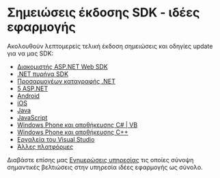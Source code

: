 <properties 
    pageTitle="Σημειώσεις έκδοσης για ιδέες εφαρμογής" 
    description="Τις πιο πρόσφατες ενημερώσεις." 
    services="application-insights" 
    documentationCenter=""
    authors="alancameronwills" 
    manager="douge"/>

<tags 
    ms.service="application-insights" 
    ms.workload="tbd" 
    ms.tgt_pltfrm="ibiza" 
    ms.devlang="na" 
    ms.topic="article" 
    ms.date="01/28/2016" 
    ms.author="awills"/>
 
# <a name="sdk-release-notes---application-insights"></a>Σημειώσεις έκδοσης SDK - ιδέες εφαρμογής


Ακολουθούν λεπτομερείς τελική έκδοση σημειώσεις και οδηγίες update για να μας SDK:

* [Διακομιστής ASP.NET Web SDK](https://github.com/Microsoft/ApplicationInsights-server-dotnet/releases)
* [.NET πυρήνα SDK](https://github.com/Microsoft/ApplicationInsights-dotnet/releases) 
* [Προσαρμογέων καταγραφής .NET](https://github.com/Microsoft/ApplicationInsights-dotnet-logging/releases)
* [5 ASP.NET](https://github.com/Microsoft/ApplicationInsights-aspnet5/releases)
* [Android](https://github.com/Microsoft/ApplicationInsights-Android/releases)
* [iOS](https://github.com/Microsoft/ApplicationInsights-iOS)
* [Java](https://github.com/Microsoft/ApplicationInsights-Java)
* [JavaScript](https://github.com/Microsoft/ApplicationInsights-JS/commits/master)
* [Windows Phone και αποθήκευσης C# | VB](app-insights-release-notes-windows.md)
* [Windows Phone και αποθήκευσης C++](https://github.com/Microsoft/ApplicationInsights-CPP/releases)
* [Εργαλεία του Visual Studio](app-insights-release-notes-vsix.md)
* [Άλλες πλατφόρμες](https://github.com/Microsoft/ApplicationInsights-Home)

Διαβάστε επίσης μας [Ενημερώσεις υπηρεσίας](https://azure.microsoft.com/updates/?service=application-insights) τις οποίες σύνοψη σημαντικές βελτιώσεις στην υπηρεσία ιδέες εφαρμογής ως σύνολο.

